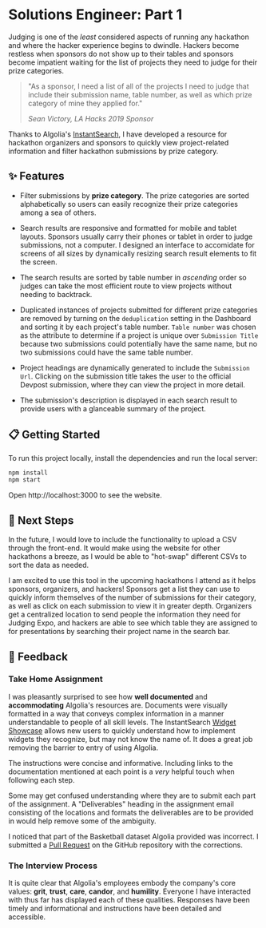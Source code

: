 # Solutions Engineer: Part 1

Judging is one of the *least* considered aspects of running any hackathon and where the hacker experience begins to dwindle. Hackers become restless when sponsors do not show up to their tables and sponsors become impatient waiting for the list of projects they need to judge for their prize categories.

> "As a sponsor, I need a list of all of the projects I need to judge that include their submission name, table number, as well as which prize category of mine they applied for."
>
> *Sean Victory, LA Hacks 2019 Sponsor*

Thanks to Algolia's [InstantSearch](https://www.algolia.com/products/instantsearch/), I have developed a resource for hackathon organizers and sponsors to quickly view project-related information and filter hackathon submissions by prize category.

## ✨ Features

* Filter submissions by **prize category**. The prize categories are sorted alphabetically so users can easily recognize their prize categories among a sea of others.

* Search results are responsive and formatted for mobile and tablet layouts. Sponsors usually carry their phones or tablet in order to judge submissions, not a computer. I designed an interface to accomidate for screens of all sizes by dynamically resizing search result elements to fit the screen.

* The search results are sorted by table number in *ascending* order so judges can take the most efficient route to view projects without needing to backtrack.

* Duplicated instances of projects submitted for different prize categories are removed by turning on the `deduplication` setting in the Dashboard and sorting it by each project's table number. `Table number` was chosen as the attribute to determine if a project is unique over `Submission Title` because two submissions could potentially have the same name, but no two submissions could have the same table number.

* Project headings are dynamically generated to include the `Submission Url`. Clicking on the submission title takes the user to the official Devpost submission, where they can view the project in more detail.

* The submission's description is displayed in each search result to provide users with a glanceable summary of the project.


## 📋 Getting Started

To run this project locally, install the dependencies and run the local server:

```sh
npm install
npm start
```

Open http://localhost:3000 to see the website.

## 💭 Next Steps

In the future, I would love to include the functionality to upload a CSV through the front-end. It would make using the website for other hackathons a breeze, as I would be able to "hot-swap" different CSVs to sort the data as needed.

I am excited to use this tool in the upcoming hackathons I attend as it helps sponsors, organizers, and hackers! Sponsors get a list they can use to quickly inform themselves of the number of submissions for their category, as well as click on each submission to view it in greater depth. Organizers get a centralized location to send people the information they need for Judging Expo, and hackers are able to see which table they are assigned to for presentations by searching their project name in the search bar.

## 📝 Feedback

### Take Home Assignment

I was pleasantly surprised to see how **well documented** and **accommodating** Algolia's resources are. Documents were visually formatted in a way that conveys complex information in a manner understandable to people of all skill levels. The InstantSearch [Widget Showcase](https://www.algolia.com/doc/guides/building-search-ui/widgets/showcase/js/) allows new users to quickly understand how to implement widgets they recognize, but may not know the name of. It does a great job removing the barrier to entry of using Algolia.

The instructions were concise and informative. Including links to the documentation mentioned at each point is a *very* helpful touch when following each step.

Some may get confused understanding where they are to submit each part of the assignment. A "Deliverables" heading in the assignment email consisting of the locations and formats the deliverables are to be provided in would help remove some of the ambiguity.

I noticed that part of the Basketball dataset Algolia provided was incorrect. I submitted a [Pull Request](https://github.com/algolia/datasets/pull/7) on the GitHub repository with the corrections.

### The Interview Process

It is quite clear that Algolia's employees embody the company's core values: **grit**, **trust**, **care**, **candor**, and **humility**. Everyone I have interacted with thus far has displayed each of these qualities. Responses have been timely and informational and instructions have been detailed and accessible.
